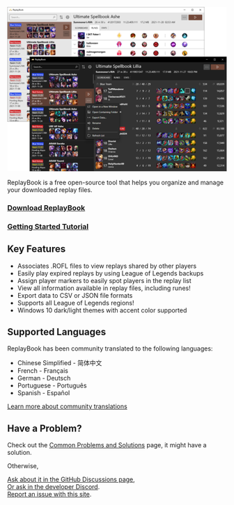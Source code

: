 ![Banner Image](images/0_banner_image.png "Window Overview Image")

ReplayBook is a free open-source tool that helps you organize and manage your downloaded replay files.

### [Download ReplayBook](downloads.md)

### [Getting Started Tutorial](tutorial/0_landing.md)

## Key Features

* Associates .ROFL files to view replays shared by other players
* Easily play expired replays by using League of Legends backups
* Assign player markers to easily spot players in the replay list
* View all information available in replay files, including runes!
* Export data to CSV or JSON file formats
* Supports all League of Legends regions!
* Windows 10 dark/light themes with accent color supported

## Supported Languages

ReplayBook has been community translated to the following languages:

* Chinese Simplified - 简体中文
* French - Français
* German - Deutsch
* Portuguese - Português
* Spanish - Español

[Learn more about community translations](https://github.com/fraxiinus/ReplayBook/wiki/Translating)

## Have a Problem?

Check out the [Common Problems and Solutions](pages/common_problems.md) page, it might have a solution.

Otherwise,

[Ask about it in the GitHub Discussions page](https://github.com/fraxiinus/ReplayBook/discussions),  
[Or ask in the developer Discord](https://discord.gg/c33Rc5J).  
[Report an issue with this site](https://github.com/fraxiinus/ReplayBook/issues/new/choose).
